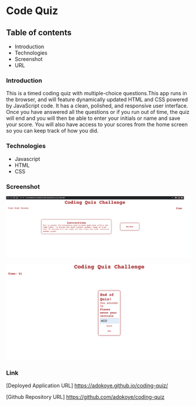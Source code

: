 # Code Quiz

## Table of contents
* Introduction
* Technologies
* Screenshot
* URL

### Introduction
This is a timed coding quiz with multiple-choice questions.This app runs in the browser, and will feature dynamically updated HTML and CSS powered by JavaScript code. It has a clean, polished, and responsive user interface. Once you have answered all the questions or if you run out of time, the quiz will end and you will then be able to enter your initials or name and save your score. You will also have access to your scores from the home screen so you can keep track of how you did. 

### Technologies
* Javascript
* HTML
* CSS

### Screenshot
![Screenshot](https://github.com/adokoye/coding-quiz/blob/master/assets/screenshots/screenshot-1.png)

![Screenshot](https://github.com/adokoye/coding-quiz/blob/master/assets/screenshots/screenshot-2.png)


### Link

[Deployed Application URL] https://adokoye.github.io/coding-quiz/

[Github Repository URL] https://github.com/adokoye/coding-quiz
